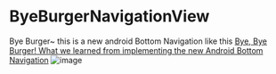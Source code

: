 # ByeBurgerNavigationView
Bye Burger~  this is a new android Bottom Navigation like this
[Bye, Bye Burger!
What we learned from implementing the new Android Bottom Navigation](https://medium.com/startup-grind/bye-bye-burger-5bd963806015#.qibuxdc1t)
![image](https://github.com/githubwing/ByeBurgerNavigationView/raw/master/preview.gif)
